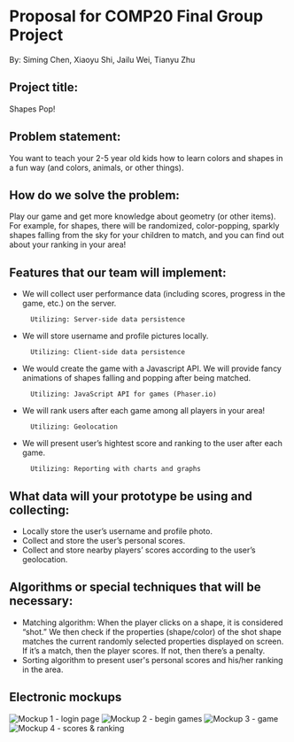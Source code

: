 # Proposal for COMP20 Final Group Project

By: Siming Chen, Xiaoyu Shi, Jailu Wei, Tianyu Zhu


## Project title: 

Shapes Pop!

## Problem statement:

You want to teach your 2-5 year old kids how to learn colors and shapes in a fun way (and colors, animals, or other things). 


## How do we solve the problem:

Play our game and get more knowledge about geometry (or other items). For example, for shapes, there will be randomized, color-popping, sparkly shapes falling from the sky for your children to match, and you can find out about your ranking in your area!


## Features that our team will implement:

- We will collect user performance data (including scores, progress in the game, etc.) on the server. 
        
        Utilizing: Server-side data persistence
- We will store username and profile pictures locally. 
         
        Utilizing: Client-side data persistence 
- We would create the game with a Javascript API. We will provide fancy animations of shapes falling and popping after being matched. 

        Utilizing: JavaScript API for games (Phaser.io)
- We will rank users after each game among all players in your area!
        
        Utilizing: Geolocation
- We will present user’s hightest score and ranking to the user after each game. 

        Utilizing: Reporting with charts and graphs 
        
        
## What data will your prototype be using and collecting:

- Locally store the user’s username and profile photo.
- Collect and store the user’s personal scores.
- Collect and store nearby players’ scores according to the user’s geolocation.


## Algorithms or special techniques that will be necessary:

- Matching algorithm: When the player clicks on a shape, it is considered “shot.” We then check if the properties (shape/color) of the shot shape matches the current randomly selected properties displayed on screen. If it’s a match, then the player scores. If not, then there’s a penalty.
- Sorting algorithm to present user's personal scores and his/her ranking in the area.


## Electronic mockups

![Mockup 1 - login page](https://github.com/tuftsdev/comp20-f2016-team8/blob/master/proposal-mockup/Mockup%201.png)
![Mockup 2 - begin games](https://github.com/tuftsdev/comp20-f2016-team8/blob/master/proposal-mockup/Mockup%202.png)
![Mockup 3 - game](https://github.com/tuftsdev/comp20-f2016-team8/blob/master/proposal-mockup/Mockup%203.png)
![Mockup 4 - scores & ranking](https://github.com/tuftsdev/comp20-f2016-team8/blob/master/proposal-mockup/Mockup%204.png)
